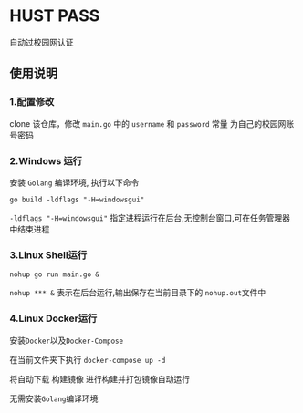 # HUST PASS
自动过校园网认证
## 使用说明
### 1.配置修改
clone 该仓库，修改 `main.go` 中的 `username` 和 `password` 常量
为自己的校园网账号密码
### 2.Windows 运行
安装 `Golang` 编译环境, 执行以下命令

```go build -ldflags "-H=windowsgui"```

`-ldflags "-H=windowsgui"` 
指定进程运行在后台,无控制台窗口,可在任务管理器中结束进程

### 3.Linux Shell运行
```nohup go run main.go &```

```nohup *** &``` 表示在后台运行,输出保存在当前目录下的
`nohup.out`文件中

### 4.Linux Docker运行
安装`Docker`以及`Docker-Compose`

在当前文件夹下执行
```docker-compose up -d```

将自动下载 构建镜像 进行构建并打包镜像自动运行

无需安装`Golang`编译环境